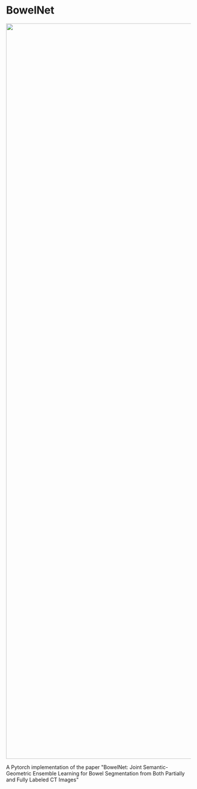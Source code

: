 # BowelNet


<img src="[https://img-blog.csdnimg.cn/2020102116384135.png](https://github.com/runningcw/BowelNet/blob/master/bowel_fineseg/arch/segmentors.png)" width="2000">


A Pytorch implementation of the paper "BowelNet: Joint Semantic-Geometric Ensemble Learning for Bowel Segmentation from Both Partially and Fully Labeled CT Images"

